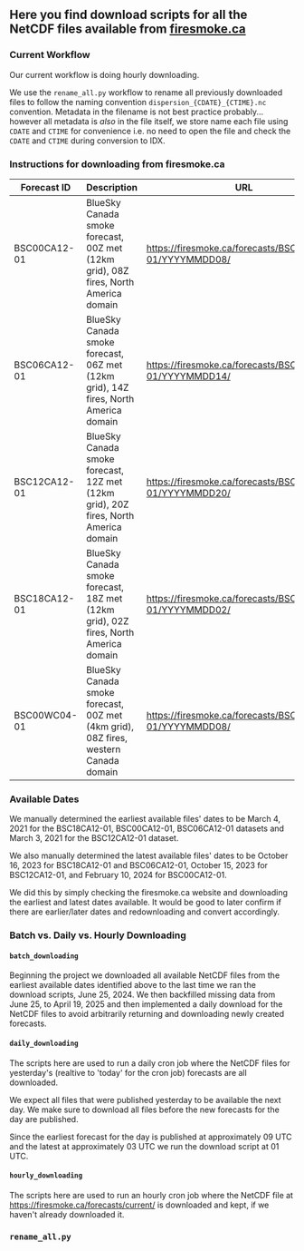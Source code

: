 ## Here you find download scripts for all the NetCDF files available from [firesmoke.ca](https://firesmoke.ca/forecasts)

### Current Workflow
Our current workflow is doing hourly downloading.

We use the `rename_all.py` workflow to rename all previously downloaded files to follow the naming convention `dispersion_{CDATE}_{CTIME}.nc` convention. Metadata in the filename is not best practice probably... however all metadata is *also* in the file itself, we store name each file using `CDATE` and `CTIME` for convenience i.e. no need to open the file and check the `CDATE` and `CTIME` during conversion to IDX.

### Instructions for downloading from firesmoke.ca
| Forecast ID     | Description                                                            | URL                                                                          | Instructions                                                                                             |
|-----------------|------------------------------------------------------------------------|------------------------------------------------------------------------------|-----------------------------------------------------------------------------------------------------------|
| BSC00CA12-01    | BlueSky Canada smoke forecast, 00Z met (12km grid), 08Z fires, North America domain | https://firesmoke.ca/forecasts/BSC00CA12-01/YYYYMMDD08/              | Replace YYYYMMDD with date; append "dispersion.nc" or "dispersion.kmz" to download data                    |
| BSC06CA12-01    | BlueSky Canada smoke forecast, 06Z met (12km grid), 14Z fires, North America domain | https://firesmoke.ca/forecasts/BSC06CA12-01/YYYYMMDD14/              | Replace YYYYMMDD with date; append "dispersion.nc" or "dispersion.kmz" to download data                    |
| BSC12CA12-01    | BlueSky Canada smoke forecast, 12Z met (12km grid), 20Z fires, North America domain | https://firesmoke.ca/forecasts/BSC12CA12-01/YYYYMMDD20/              | Replace YYYYMMDD with date; append "dispersion.nc" or "dispersion.kmz" to download data                    |
| BSC18CA12-01    | BlueSky Canada smoke forecast, 18Z met (12km grid), 02Z fires, North America domain | https://firesmoke.ca/forecasts/BSC18CA12-01/YYYYMMDD02/               | Replace YYYYMMDD with date; append "dispersion.nc" or "dispersion.kmz" to download data                    |
| BSC00WC04-01    | BlueSky Canada smoke forecast, 00Z met (4km grid), 08Z fires, western Canada domain | https://firesmoke.ca/forecasts/BSC00WC04-01/YYYYMMDD08/         | Replace YYYYMMDD with date; append "dispersion.nc" or "dispersion.kmz" to download data |

### Available Dates

We manually determined the earliest available files' dates to be March 4, 2021 for the BSC18CA12-01, BSC00CA12-01, BSC06CA12-01 datasets and March 3, 2021 for the BSC12CA12-01 dataset.

We also manually determined the latest available files' dates to be October 16, 2023 for BSC18CA12-01 and BSC06CA12-01, October 15, 2023 for BSC12CA12-01, and February 10, 2024 for BSC00CA12-01.

We did this by simply checking the firesmoke.ca website and downloading the earliest and latest dates available. It would be good to later confirm if there are earlier/later dates and redownloading and convert accordingly.

### Batch vs. Daily vs. Hourly Downloading

#### `batch_downloading`
Beginning the project we downloaded all available NetCDF files from the earliest available dates identified above to the last time we ran the download scripts, June 25, 2024. We then backfilled missing data from June 25, to April 19, 2025 and then implemented a daily download for the NetCDF files to avoid arbitrarily returning and downloading newly created forecasts.

#### `daily_downloading`
The scripts here are used to run a daily cron job where the NetCDF files for yesterday's (realtive to 'today' for the cron job) forecasts  are all downloaded.

We expect all files that were published yesterday to be available the next day. We make sure to download all files before the new forecasts for the day are published.

Since the earliest forecast for the day is published at approximately 09 UTC and the latest at approximately 03 UTC we run the download script at 01 UTC.

#### `hourly_downloading`
The scripts here are used to run an hourly cron job where the NetCDF file at https://firesmoke.ca/forecasts/current/ is downloaded and kept, if we haven't already downloaded it.

### `rename_all.py`

